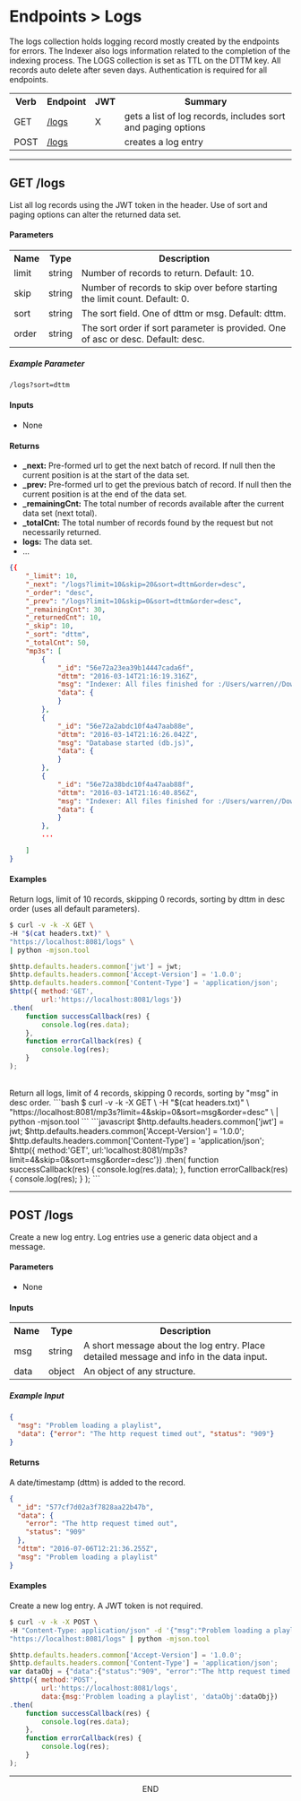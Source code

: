 <div class="page-header">
  <h1  id="page-title">Endpoints > Logs</h1>
</div>

The logs collection holds logging record mostly created by the endpoints for errors.
The Indexer also logs information related to the completion of the indexing process. The LOGS
collection is set as TTL on the DTTM key. All records auto delete after seven days.
Authentication is required for all endpoints.

<table id="tbl">
  <colgroup><col><col><col><col></colgroup>
  <tr>
    <th>Verb</th>
    <th>Endpoint</th>
    <th>JWT</th>
    <th>Summary</th>
  </tr>
  <tr><td>GET</td><td><a href="#get.logs">/logs</a></td>
  <td>X</td>
  <td>gets a list of log records, includes sort and paging options</td></tr>

  <tr><td>POST</td><td><a href="#post.logs">/logs</a></td>
  <td></td>
  <td>creates a log entry</td></tr>

</table>





<a name="get.logs"></a>
<!-- GET /mp3s ----------------------------------------- -->
<!-- -->
<!-- -->
<!-- -->
___
## GET /logs
List all log records using the JWT token in the header. Use of sort and paging options can alter the returned
data set.

#### Parameters
<table id="tbl">
  <colgroup>
    <col>
    <col>
    <col>
  </colgroup>
  <tr>
    <th>Name</th>
    <th>Type</th>
    <th>Description</th>
  </tr>
  <tr><td>limit</td><td>string</td><td>Number of records to return. Default: 10.</td></tr>
  <tr><td>skip</td><td>string</td><td>Number of records to skip over before starting the limit count. Default: 0.</td></tr>
  <tr><td>sort</td><td>string</td><td>The sort field. One of dttm or msg. Default: dttm.</td></tr>
  <tr><td>order</td><td>string</td><td>The sort order if sort parameter is provided. One of asc or desc. Default: desc.</td></tr>
</table>

##### Example Parameter
```bash
/logs?sort=dttm
```

#### Inputs
* None

#### Returns

* __\_next:__ Pre-formed url to get the next batch of record. If null then the current position is at the start of the data set.
* __\_prev:__ Pre-formed url to get the previous batch of record. If null then the current position is at the end of the data set.
* __\_remainingCnt:__ The total number of records available after the current data set (next total).
* __\_totalCnt:__ The total number of records found by the request but not necessarily returned.
* __logs:__ The data set.
* ...

```json
{{
    "_limit": 10,
    "_next": "/logs?limit=10&skip=20&sort=dttm&order=desc",
    "_order": "desc",
    "_prev": "/logs?limit=10&skip=0&sort=dttm&order=desc",
    "_remainingCnt": 30,
    "_returnedCnt": 10,
    "_skip": 10,
    "_sort": "dttm",
    "_totalCnt": 50,
    "mp3s": [
        {
            "_id": "56e72a23ea39b14447cada6f",
            "dttm": "2016-03-14T21:16:19.316Z",
            "msg": "Indexer: All files finished for :/Users/warren//Downloads/mp3-id3-tag-samples",
            "data": {
            }
        },
        {
            "_id": "56e72a2abdc10f4a47aab88e",
            "dttm": "2016-03-14T21:16:26.042Z",
            "msg": "Database started (db.js)",
            "data": {
            }
        },
        {
            "_id": "56e72a38bdc10f4a47aab88f",
            "dttm": "2016-03-14T21:16:40.856Z",
            "msg": "Indexer: All files finished for :/Users/warren//Downloads/mp3-id3-tag-samples",
            "data": {
            }
        },
        ...

    ]
}
```

#### Examples
Return logs, limit of 10 records, skipping 0 records, sorting by dttm in desc order (uses all default parameters).
```bash
$ curl -v -k -X GET \
-H "$(cat headers.txt)" \
"https://localhost:8081/logs" \
| python -mjson.tool

```
```javascript
$http.defaults.headers.common['jwt'] = jwt;
$http.defaults.headers.common['Accept-Version'] = '1.0.0';
$http.defaults.headers.common['Content-Type'] = 'application/json';
$http({ method:'GET',
        url:'https://localhost:8081/logs'})
.then(
    function successCallback(res) {
        console.log(res.data);
    },
    function errorCallback(res) {
        console.log(res);
    }
);
```

<br/>
Return all logs, limit of 4 records, skipping 0 records, sorting by "msg" in desc order.
```bash
$ curl -v -k -X GET \
-H "$(cat headers.txt)" \
"https://localhost:8081/mp3s?limit=4&skip=0&sort=msg&order=desc" \
| python -mjson.tool
```
```javascript
$http.defaults.headers.common['jwt'] = jwt;
$http.defaults.headers.common['Accept-Version'] = '1.0.0';
$http.defaults.headers.common['Content-Type'] = 'application/json';
$http({ method:'GET',
        url:'localhost:8081/mp3s?limit=4&skip=0&sort=msg&order=desc'})
.then(
    function successCallback(res) {
        console.log(res.data);
    },
    function errorCallback(res) {
        console.log(res);
    }
);
```




<a name="post.logs"></a>
<!-- POST /logs ----------------------------------------- -->
<!-- -->
<!-- -->
<!-- -->
___
## POST /logs

Create a new log entry. Log entries use a generic data object and a message.

#### Parameters
* None

#### Inputs
<table id="tbl">
  <colgroup><col><col><col></colgroup>
  <tr><th>Name</th><th>Type</th><th>Description</th></tr>
  <tr><td>msg</td><td>string</td><td>A short message about the log entry. Place detailed message and info in the data input.</td></tr>
  <tr><td>data</td><td>object</td><td>An object of any structure.</td></tr>
</table>

##### Example Input
```json
{
  "msg": "Problem loading a playlist",
  "data": {"error": "The http request timed out", "status": "909"}
}
```

#### Returns
A date/timestamp (dttm) is added to the record.
```json
{
  "_id": "577cf7d02a3f7828aa22b47b",
  "data": {
    "error": "The http request timed out",
    "status": "909"
  },
  "dttm": "2016-07-06T12:21:36.255Z",
  "msg": "Problem loading a playlist"
}
```

#### Examples
Create a new log entry. A JWT token is not required.
```bash
$ curl -v -k -X POST \
-H "Content-Type: application/json" -d '{"msg":"Problem loading a playlist", "data":{"status":"909", "error":"The http request timed out"} }' \
"https://localhost:8081/logs" | python -mjson.tool
```

```javascript
$http.defaults.headers.common['Accept-Version'] = '1.0.0';
$http.defaults.headers.common['Content-Type'] = 'application/json';
var dataObj = {"data":{"status":"909", "error":"The http request timed out"} };
$http({ method:'POST',
        url:'https://localhost:8081/logs',
        data:{msg:'Problem loading a playlist', 'dataObj':dataObj})
.then(
    function successCallback(res) {
        console.log(res.data);
    },
    function errorCallback(res) {
        console.log(res);
    }
);
```





___
<div style="margin:0 auto;text-align:center;">END</div>
